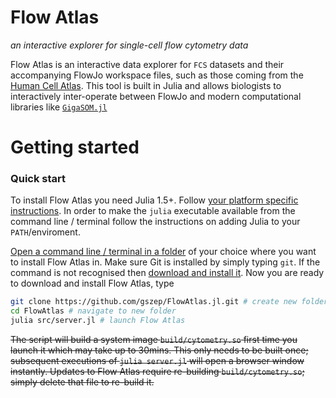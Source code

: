 # Flow Atlas

_an interactive explorer for single-cell flow cytometry data_

Flow Atlas is an interactive data explorer for `FCS` datasets and their accompanying FlowJo workspace files, such as those coming from the [Human Cell Atlas](https://humancellatlas.org). This tool is built in Julia and allows biologists to interactively inter-operate between FlowJo and modern computational libraries like [`GigaSOM.jl`](https://github.com/LCSB-BioCore/GigaSOM.jl)

# Getting started

### Quick start

To install Flow Atlas you need Julia 1.5+. Follow [your platform specific instructions](https://julialang.org/downloads/platform/). In order to make the `julia` executable available from the command line / terminal follow the instructions on adding Julia to your `PATH`/enviroment.

[Open a command line / terminal in a folder](https://www.groovypost.com/howto/open-command-window-terminal-window-specific-folder-windows-mac-linux) of your choice where you want to install Flow Atlas in. Make sure Git is installed by simply typing `git`. If the command is not recognised then [download and install it](https://git-scm.com/downloads). Now you are ready to download and install Flow Atlas, type

```bash
git clone https://github.com/gszep/FlowAtlas.jl.git # create new folder and download
cd FlowAtlas # navigate to new folder
julia src/server.jl # launch Flow Atlas
```
~~The script will build a system image `build/cytometry.so` first time you launch it which may take up to 30mins. This only needs to be built once; subsequent executions of `julia server.jl` will open a browser window instantly. Updates to Flow Atlas require re-building `build/cytometry.so`; simply delete that file to re-build it.~~
